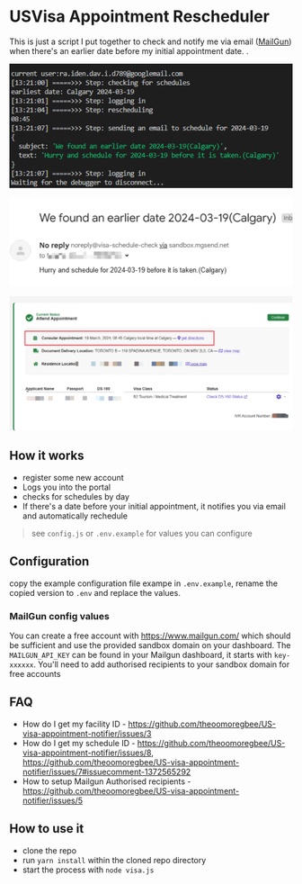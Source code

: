 # USVisa Appointment Rescheduler

This is just a script I put together to check and notify me via email ([MailGun](https://www.mailgun.com/)) when there's an earlier date before my initial appointment date. . 

![console log sample](./img/console.png)

![email notification sample](./img/email-notification.png)

![appointment reschedule sample](./img/appointment.png)


## How it works

* register some new account  
* Logs you into the portal
* checks for schedules by day 
* If there's a date before your initial appointment, it notifies you via email and automatically rechedule

> see `config.js` or `.env.example` for values you can configure

## Configuration

copy the example configuration file exampe in `.env.example`, rename the copied version to `.env` and replace the values.

### MailGun config values 

You can create a free account with https://www.mailgun.com/ which should be sufficient and use the provided sandbox domain on your dashboard. The `MAILGUN_API_KEY` can be found in your Mailgun dashboard, it starts with `key-xxxxxx`. You'll need to add authorised recipients to your sandbox domain for free accounts


## FAQ

* How do I get my facility ID - https://github.com/theoomoregbee/US-visa-appointment-notifier/issues/3
* How do I get my schedule ID - https://github.com/theoomoregbee/US-visa-appointment-notifier/issues/8, https://github.com/theoomoregbee/US-visa-appointment-notifier/issues/7#issuecomment-1372565292
* How to setup Mailgun Authorised recipients - https://github.com/theoomoregbee/US-visa-appointment-notifier/issues/5

## How to use it

* clone the repo 
* run `yarn install` within the cloned repo directory
* start the process with `node visa.js`


